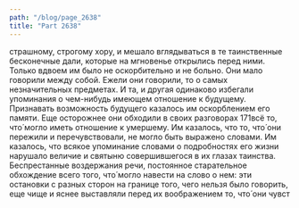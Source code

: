 ```yaml
---
path: "/blog/page_2638"
title: "Part 2638"
---
```


 страшному, строгому хору, и мешало вглядываться в те таинственные бесконечные дали, которые на мгновенье открылись перед ними.
Только вдвоем им было не оскорбительно и не больно. Они мало говорили между собой. Ежели они говорили, то о самых незначительных предметах. И та, и другая одинаково избегали упоминания о чем-нибудь имеющем отношение к будущему.
Признавать возможность будущего казалось им оскорблением его памяти. Еще осторожнее они обходили в своих разговорах 171всё то, что́ могло иметь отношение к умершему. Им казалось, что то, что́ они пережили и перечувствовали, не могло быть выражено словами. Им казалось, что всякое упоминание словами о подробностях его жизни нарушало величие и святыню совершившегося в их глазах таинства.
Беспрестанные воздержания речи, постоянное старательное обхождение всего того, что́ могло навести на слово о нем: эти остановки с разных сторон на границе того, чего нельзя было говорить, еще чище и яснее выставляли перед их воображением то, что́ они чувст
